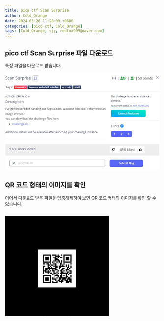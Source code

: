 ```yaml
---
title: pico ctf Scan Surprise
author: Cold_Orange
date: 2024-03-26 11:28:00 +0800
categories: [pico ctf, Cold_Orange]
tags: [Cold_Orange, sjy, redfox999@naver.com]
---
```


## pico ctf Scan Surprise 파일 다운로드

특정 파일을 다운로드 받습니다.

![pico ctf Scan Surprise](https://raw.githubusercontent.com/ProjectCTF/CTF-Hacking-Project/main/Scan_Surprise.JPG)

 
 ## QR 코드 형태의 이미지를 확인
 이어서 다운로드 받은 파일을 압축해제하여 보면 QR 코드 형태의 이미지를 확인 할 수 있습니다.

![pico ctf Scan Surprise](https://raw.githubusercontent.com/ProjectCTF/CTF-Hacking-Project/main/Scan_Surprise2.JPG)
---
